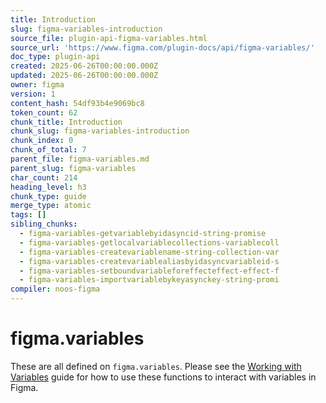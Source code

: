 ```yaml
---
title: Introduction
slug: figma-variables-introduction
source_file: plugin-api-figma-variables.html
source_url: 'https://www.figma.com/plugin-docs/api/figma-variables/'
doc_type: plugin-api
created: 2025-06-26T00:00:00.000Z
updated: 2025-06-26T00:00:00.000Z
owner: figma
version: 1
content_hash: 54df93b4e9069bc8
token_count: 62
chunk_title: Introduction
chunk_slug: figma-variables-introduction
chunk_index: 0
chunk_of_total: 7
parent_file: figma-variables.md
parent_slug: figma-variables
char_count: 214
heading_level: h3
chunk_type: guide
merge_type: atomic
tags: []
sibling_chunks:
  - figma-variables-getvariablebyidasyncid-string-promise
  - figma-variables-getlocalvariablecollections-variablecoll
  - figma-variables-createvariablename-string-collection-var
  - figma-variables-createvariablealiasbyidasyncvariableid-s
  - figma-variables-setboundvariableforeffecteffect-effect-f
  - figma-variables-importvariablebykeyasynckey-string-promi
compiler: noos-figma
---
```


# figma.variables

These are all defined on `figma.variables`. Please see the [Working with Variables](/plugin-docs/working-with-variables/) guide for how to use these functions to interact with variables in Figma.
